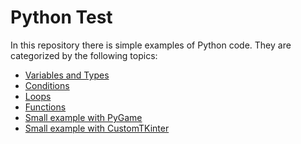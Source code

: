 # Python Test
In this repository there is simple examples of Python code.
They are categorized by the following topics:
- [Variables and Types](variables.py)
- [Conditions](conditions.py)
- [Loops](loops.py)
- [Functions](functions.py)
- [Small example with PyGame](pygame1.py)
- [Small example with CustomTKinter](win.py) 

